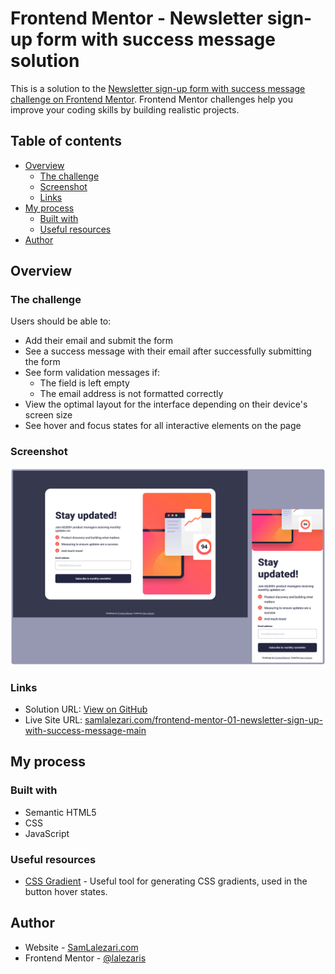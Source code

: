 # Frontend Mentor - Newsletter sign-up form with success message solution

This is a solution to the [Newsletter sign-up form with success message challenge on Frontend Mentor](https://www.frontendmentor.io/challenges/newsletter-signup-form-with-success-message-3FC1AZbNrv). Frontend Mentor challenges help you improve your coding skills by building realistic projects.

## Table of contents

- [Overview](#overview)
  - [The challenge](#the-challenge)
  - [Screenshot](#screenshot)
  - [Links](#links)
- [My process](#my-process)
  - [Built with](#built-with)
  - [Useful resources](#useful-resources)
- [Author](#author)

## Overview

### The challenge

Users should be able to:

- Add their email and submit the form
- See a success message with their email after successfully submitting the form
- See form validation messages if:
  - The field is left empty
  - The email address is not formatted correctly
- View the optimal layout for the interface depending on their device's screen size
- See hover and focus states for all interactive elements on the page

### Screenshot

![screenshot showing mobile and desktop views](./design/screenshot.png)

### Links

- Solution URL: [View on GitHub](https://github.com/lalezaris/frontend-mentor-01-newsletter-sign-up-with-success-message-main)
- Live Site URL: [samlalezari.com/frontend-mentor-01-newsletter-sign-up-with-success-message-main](https://samlalezari.com/frontend-mentor-01-newsletter-sign-up-with-success-message-main/)

## My process

### Built with

- Semantic HTML5
- CSS
- JavaScript

### Useful resources

- [CSS Gradient](https://cssgradient.io/) - Useful tool for generating CSS gradients, used in the button hover states.

## Author

- Website - [SamLalezari.com](https://www.samlalezari.com)
- Frontend Mentor - [@lalezaris](https://www.frontendmentor.io/profile/lalezaris)

